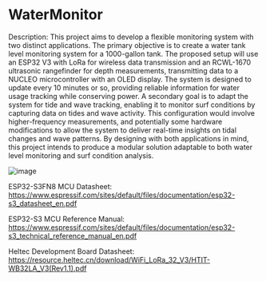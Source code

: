 # WaterMonitor
Description: This project aims to develop a flexible monitoring system with two distinct applications. The primary objective is to create a water tank level monitoring system for a 1000-gallon tank. The proposed setup will use an ESP32 V3 with LoRa for wireless data transmission and an RCWL-1670 ultrasonic rangefinder for depth measurements, transmitting data to a NUCLEO microcontroller with an OLED display. The system is designed to update every 10 minutes or so, providing reliable information for water usage tracking while conserving power.
A secondary goal is to adapt the system for tide and wave tracking, enabling it to monitor surf conditions by capturing data on tides and wave activity. This configuration would involve higher-frequency measurements, and potentially some hardware modifications to allow the system to deliver real-time insights on tidal changes and wave patterns. By designing with both applications in mind, this project intends to produce a modular solution adaptable to both water level monitoring and surf condition analysis.

![image](https://github.com/user-attachments/assets/d556eb2f-8c26-49ae-8807-d0ea97859ae5)


ESP32-S3FN8 MCU Datasheet:
https://www.espressif.com/sites/default/files/documentation/esp32-s3_datasheet_en.pdf

ESP32-S3 MCU Reference Manual:
https://www.espressif.com/sites/default/files/documentation/esp32-s3_technical_reference_manual_en.pdf

Heltec Development Board Datasheet: 
https://resource.heltec.cn/download/WiFi_LoRa_32_V3/HTIT-WB32LA_V3(Rev1.1).pdf
